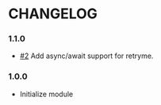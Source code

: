 # CHANGELOG

### 1.1.0

- [#2] Add async/await support for retryme.

### 1.0.0

- Initialize module


[#2]: https://github.com/jcrugzz/retryme/pull/2
